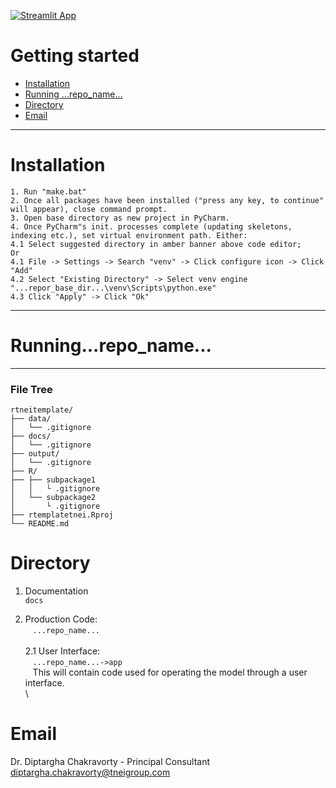 [![Streamlit App](https://static.streamlit.io/badges/streamlit_badge_black_white.svg)](https://share.streamlit.io/diptargha/streamlitwebapp/main.py)

Getting started 
=============================


- [Installation](#Installation)
- [Running ...repo_name...](#Running...repo_name...)
- [Directory](#Directory)
- [Email](#Email)

----------------------------------

# Installation
`1. Run "make.bat"`\
`2. Once all packages have been installed ("press any key, to continue" will appear), close command prompt.`\
`3. Open base directory as new project in PyCharm.`\
`4. Once PyCharm"s init. processes complete (updating skeletons, indexing etc.), set virtual environment path. Either:`\
`4.1 Select suggested directory in amber banner above code editor;`\
`Or `\
`4.1 File -> Settings -> Search "venv" -> Click configure icon -> Click "Add"`\
`4.2 Select "Existing Directory" -> Select venv engine "...repor_base_dir...\venv\Scripts\python.exe"`\
`4.3 Click "Apply" -> Click "Ok"`

----------------------------------

# Running...repo_name...

----------------------------------

### File Tree

```
rtneitemplate/
├── data/
│   └── .gitignore
├── docs/
│   └── .gitignore
├── output/
│   └── .gitignore
├── R/
├── ├── subpackage1
│   │   └ .gitignore
│   └── subpackage2
│       └ .gitignore
├── rtemplatetnei.Rproj
└── README.md
```

# Directory
1. Documentation\
 `docs`
 
2. Production Code:\
 &nbsp;&nbsp;&nbsp;`...repo_name...`\
 \
2.1 User Interface:\
&nbsp;&nbsp;&nbsp;`...repo_name...->app`\
&nbsp;&nbsp;&nbsp;This will contain code used for operating the model through a user interface.\
 \


# Email
Dr. Diptargha Chakravorty - Principal Consultant\
<diptargha.chakravorty@tneigroup.com>

